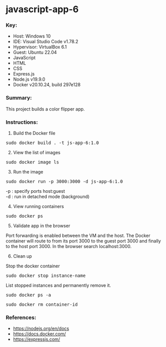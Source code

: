 # javascript-app-6

### **Key**:

* Host: Windows 10
* IDE: Visual Studio Code v1.78.2
* Hypervisor: VirtualBox 6.1
* Guest: Ubuntu 22.04
* JavaScript
* HTML
* CSS
* Express.js
* Node.js v19.9.0
* Docker v20.10.24, build 297e128

### **Summary**:

This project builds a color flipper app.  

### **Instructions**:

1. Build the Docker file

<pre>
sudo docker build . -t js-app-6:1.0
</pre>

2. View the list of images

<pre>
sudo docker image ls
</pre>

3. Run the image

<pre>
sudo docker run -p 3000:3000 -d js-app-6:1.0
</pre>

-p : specify ports host:guest \
-d : run in detached mode (background)

4. View running containers

<pre>
sudo docker ps
</pre>

5. Validate app in the browser

Port forwarding is enabled between the VM and the host. The Docker container will route to from its port 3000 to the guest port 3000 and finally to the host port 3000. In the browser search localhost:3000. 

6. Clean up

Stop the docker container

<pre>
sudo docker stop instance-name
</pre>

List stopped instances and permanently remove it.

<pre>
sudo docker ps -a
</pre>

<pre>
sudo docker rm container-id
</pre>

### **References**:

* https://nodejs.org/en/docs
* https://docs.docker.com/
* https://expressjs.com/
